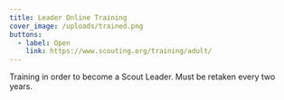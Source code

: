 ```yaml
---
title: Leader Online Training
cover_image: /uploads/trained.png
buttons:
  - label: Open
    link: https://www.scouting.org/training/adult/
---
```

Training in order to become a Scout Leader. Must be retaken every two years.